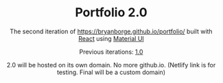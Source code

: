 <h1 align="center">
  Portfolio 2.0
</h1>
<p align="center">
  The second iteration of <a href="https://bryanborge.github.io/portfolio/" target="_blank">https://bryanborge.github.io/portfolio/</a> built with <a href="https://www.reactjs.org/" target="_blank">React</a> using <a href="https://mui.com/" target="_blank">Material UI</a>
</p>
<p align="center">
  Previous iterations:
  <a href="https://github.com/BryanBorge/portfolio" target="_blank">1.0</a>
</p>
<p align="center">
 2.0 will be hosted on its own domain. No more github.io.
  (Netlify link is for testing. Final will be a custom domain)
</p>

